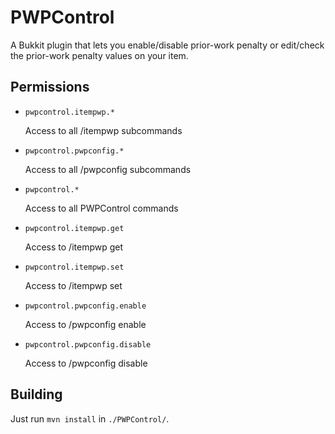 # PWPControl

A Bukkit plugin that lets you enable/disable prior-work penalty or edit/check the prior-work penalty values on your item.

## Permissions

 * `pwpcontrol.itempwp.*`

   Access to all /itempwp subcommands

 * `pwpcontrol.pwpconfig.*`

   Access to all /pwpconfig subcommands

 * `pwpcontrol.*`

   Access to all PWPControl commands

 * `pwpcontrol.itempwp.get`

   Access to /itempwp get

 * `pwpcontrol.itempwp.set`

   Access to /itempwp set

 * `pwpcontrol.pwpconfig.enable`

   Access to /pwpconfig enable

 * `pwpcontrol.pwpconfig.disable`

   Access to /pwpconfig disable

## Building

Just run `mvn install` in `./PWPControl/`.
